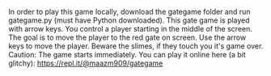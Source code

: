 In order to play this game locally, download the gategame folder and run gategame.py (must have Python downloaded).
This gate game is played with arrow keys. You control a player starting in the middle of the screen. 
The goal is to move the player to the red gate on screen. Use the arrow keys to move the player. 
Beware the slimes, if they touch you it's game over.
Caution: The game starts immediately.
You can play it online here (a bit glitchy): https://repl.it/@maazm909/gategame

